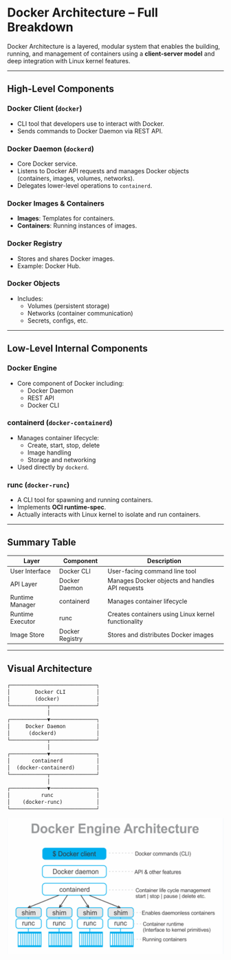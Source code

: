 # Docker Architecture – Full Breakdown

Docker Architecture is a layered, modular system that enables the building, running, and management of containers using a **client-server model** and deep integration with Linux kernel features.

---

##  High-Level Components

###  Docker Client (`docker`)
- CLI tool that developers use to interact with Docker.
- Sends commands to Docker Daemon via REST API.

###  Docker Daemon (`dockerd`)
- Core Docker service.
- Listens to Docker API requests and manages Docker objects (containers, images, volumes, networks).
- Delegates lower-level operations to `containerd`.

### Docker Images & Containers
- **Images**: Templates for containers.
- **Containers**: Running instances of images.

###  Docker Registry
- Stores and shares Docker images.
- Example: Docker Hub.

###  Docker Objects
- Includes:
  - Volumes (persistent storage)
  - Networks (container communication)
  - Secrets, configs, etc.

---

##  Low-Level Internal Components

###  Docker Engine
- Core component of Docker including:
  - Docker Daemon
  - REST API
  - Docker CLI

###  containerd (`docker-containerd`)
- Manages container lifecycle:
  - Create, start, stop, delete
  - Image handling
  - Storage and networking
- Used directly by `dockerd`.

###  runc (`docker-runc`)
- A CLI tool for spawning and running containers.
- Implements **OCI runtime-spec**.
- Actually interacts with Linux kernel to isolate and run containers.

---

##  Summary Table

| Layer            | Component         | Description                                         |
|------------------|-------------------|-----------------------------------------------------|
| User Interface   | Docker CLI        | User-facing command line tool                       |
| API Layer        | Docker Daemon     | Manages Docker objects and handles API requests     |
| Runtime Manager  | containerd        | Manages container lifecycle                         |
| Runtime Executor | runc              | Creates containers using Linux kernel functionality |
| Image Store      | Docker Registry   | Stores and distributes Docker images                |

---

##  Visual Architecture

```text
┌────────────────────────────┐
│        Docker CLI          │
│        (docker)            │
└────────────┬───────────────┘
             │
┌────────────▼───────────────┐
│     Docker Daemon          │
│      (dockerd)             │
└────────────┬───────────────┘
             │
┌────────────▼───────────────┐
│       containerd           │
│  (docker-containerd)       │
└────────────┬───────────────┘
             │
┌────────────▼───────────────┐
│          runc              │
│    (docker-runc)           │
└────────────────────────────┘
```

![alt text](image.png)





